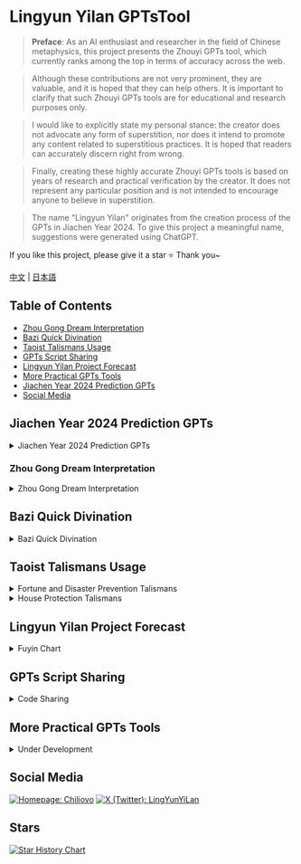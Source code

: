 # Lingyun Yilan GPTsTool

> **Preface**: As an AI enthusiast and researcher in the field of Chinese metaphysics, this project presents the Zhouyi GPTs tool, which currently ranks among the top in terms of accuracy across the web.

> Although these contributions are not very prominent, they are valuable, and it is hoped that they can help others. It is important to clarify that such Zhouyi GPTs tools are for educational and research purposes only.

> I would like to explicitly state my personal stance: the creator does not advocate any form of superstition, nor does it intend to promote any content related to superstitious practices. It is hoped that readers can accurately discern right from wrong.

> Finally, creating these highly accurate Zhouyi GPTs tools is based on years of research and practical verification by the creator. It does not represent any particular position and is not intended to encourage anyone to believe in superstition.

> The name "Lingyun Yilan" originates from the creation process of the GPTs in Jiachen Year 2024. To give this project a meaningful name, suggestions were generated using ChatGPT.

If you like this project, please give it a star ⭐ Thank you~

[中文](./README.md) | [日本語](./README_Japanese.md)

## Table of Contents
- [Zhou Gong Dream Interpretation](#zhou-gong-dream-interpretation)
- [Bazi Quick Divination](#bazi-quick-divination)
- [Taoist Talismans Usage](#taoist-talismans-usage)
- [GPTs Script Sharing](#gpts-script-sharing)
- [Lingyun Yilan Project Forecast](#lingyun-yilan-project-forecast)
- [More Practical GPTs Tools](#more-practical-gpts-tools)
- [Jiachen Year 2024 Prediction GPTs](#jiachen-year-2024-prediction-gpts)
- [Social Media](#social-media)

## Jiachen Year 2024 Prediction GPTs
<details>
<summary>Jiachen Year 2024 Prediction GPTs</summary>

#### [Jiachen Year 2024 Prediction GPTs](https://chatgpt.com/g/g-mp3gLcbXr-xiao-liu-ren-ling-yun-yi-lan)

##### Changelog

- 2024-02-20

  Created Jiachen Year 2024 Prediction GPTs Tool

- 2024-02-22

  Added monthly predictions for Jiachen Year 2024

- 2024-02-27

  Added climate change predictions for Jiachen Year 2024

- 2024-02-28

  Added Five Elements preferences for Jiachen Year 2024

- 2024-02-29

  Added Heavenly Stems and Earthly Branches relationship predictions for Jiachen Year 2024

- 2024-10-1

  Closed Jiachen Year 2024 Prediction GPTs Tool

</details>

### Zhou Gong Dream Interpretation
<details>
<summary>Zhou Gong Dream Interpretation</summary>

> There is a Chinese saying: "Officials ask about punishments, the rich ask about disasters, and common people ask about fortune."

> No matter whether you are rich or poor, whether you are an official or a commoner, you cannot avoid the seven disasters and eight hardships.

> Dreams are a psychological activity during sleep; they are neither divine revelations nor out-of-body experiences unrelated to the person. Therefore, only through scientific analysis of dreams can the link between dreams and real life be revealed.

#### [Zhou Gong Dream Interpretation GPTs](https://chatgpt.com/g/g-AYIr58KIj-zhou-gong-jie-meng-ling-yun-yi-lan)

<div align="center">
  <a href="https://github.com/Chiliovo/Lingyun-Yilan/blob/main/Zhou%20Gong's%20Dream%20Interpretation/Demo.mp4?raw=true" download="ZhouGong-Dream-Interpretation.mp4">
    <img src="https://github.com/Chiliovo/Lingyun-Yilan/blob/main/Zhou%20Gong's%20Dream%20Interpretation/Demo.gif?raw=true" alt="The Most Accurate Zhou Gong Dream Interpretation AI GPTs" style="width:80%; border-radius:10px; transition: transform .2s;" onmouseover="this.style.transform='scale(1.05)'" onmouseout="this.style.transform='scale(1)'">
  </a>
  <p><em>Experience the Video Interpretation Now</em></p>
</div>

##### Changelog

- 2024-08-15

  Created Zhou Gong Dream Interpretation GPTs Tool

- 2024-08-16

  Added dream interpretation for characters, love and relationships, marriage, social activities, business activities, daily behaviors, daily details, colors and tastes, psychological activities, mythology, legal activities, military activities, flora, horror events, atmospheric phenomena, mining, natural flames, flying birds, flying insects, aquatic creatures, and land animals

- 2024-08-17

  Added dream interpretation for houses, architecture, and furniture

- 2024-08-18

  Fixed known issues

- 2024-10-2

  Fixed known issues

</details>

## Bazi Quick Divination
<details>
<summary>Bazi Quick Divination</summary>

> In this world, there is no absolute distinction between good and bad people, only those who can enhance one's energy and those who deplete it.

> A person's behavioral patterns can be represented by the Four Pillars (Bazi) model, which means that specific time, space, characters, and actions together determine the final result.

> At the moment of an individual's birth, the energy of the terrestrial magnetic field is infused into their body, thereby influencing their life trajectory to some extent. This is what is meant by fate.

#### [Bazi Quick Divination GPTs](https://chatgpt.com/g/g-gYVRR8AzA-bazi-quick-insight-lingyun-yilan)

<div align="center">
  <a href="https://github.com/Chiliovo/Lingyun-Yilan/blob/main/AI%20fortune-telling/freecompress-AI%20fortune-telling.mp4?raw=true" download="AI-fortune-telling.mp4">
    <img src="https://github.com/Chiliovo/Lingyun-Yilan/blob/main/AI%20fortune-telling/AI%20fortune-telling.gif?raw=true" alt="Bazi Quick Divination Demonstration Video" style="width:80%; border-radius:10px;">
  </a>
  <p><em>Experience the Video Interpretation Now</em></p>
</div>

##### Changelog

- 2024-10-1

  Created Bazi Quick Divination GPTs Tool

- 2024-10-3

  Fixed charting issues

- 2024-10-5

  Updated to Version 1.6

- 2024-10-6

  Adjusted charting issues (Recommended to directly upload chart images or provide the Four Pillars: e.g., Renyin Year, Renyin Month, Renyin Day, Renyin Hour, Male)

- 2024-10-12

  Update Improve the accuracy of marriage and relationship predictions (If inaccurate, delete the entire conversation and reload a new one. Updates will continue in the future.)

- 2024-10-13

  Update Improve the accuracy of wealth pattern predictions (If inaccurate, delete the entire conversation and reload a new one. Updates will continue in the future.)

- 2024-10-14

  Update Diagnose disease issues.

</details>

## Taoist Talismans Usage

<details>
<summary>Fortune and Disaster Prevention Talismans</summary>

**[Transmitting](https://github.com/Chiliovo)**

</details>

<details>
<summary>House Protection Talismans</summary>

**[Transmitting](https://github.com/Chiliovo)**

</details>

## Lingyun Yilan Project Forecast

<details>

> Some things develop slowly, taking a few days or even a couple of weeks to yield results. In such cases, you don't need to make immediate decisions but should prepare in advance.

> So, how do we determine whether things will proceed smoothly or face obstacles? We look at the position of the primary element in the divination chart and see whether it corresponds to a favorable or unfavorable gate.

> If it's a favorable gate, things are likely to go smoothly. But if it's an unfavorable gate, you should prepare for potential challenges or delays.

<summary>Fuyin Chart</summary>

### [GPTs Interpretation Example](https://github.com/Chiliovo)

<table align="center">
  <tr>
    <td align="center">
      <img src="https://github.com/Chiliovo/Lingyun-Yilan/blob/main/Qi%20Men%20Dun%20Jia/Qimen%20Dunjia%20Interpretation%20-%20Example/1.jpg" width="300px" />
    </td>
    <td align="center">
      <img src="https://github.com/Chiliovo/Lingyun-Yilan/blob/main/Qi%20Men%20Dun%20Jia/Qimen%20Dunjia%20Interpretation%20-%20Example/2.jpg" width="300px" />
    </td>
  </tr>
  <tr>
    <td align="center">
      <img src="https://github.com/Chiliovo/Lingyun-Yilan/blob/main/Qi%20Men%20Dun%20Jia/Qimen%20Dunjia%20Interpretation%20-%20Example/3.jpg" width="300px" />
    </td>
    <td align="center">
      <img src="https://github.com/Chiliovo/Lingyun-Yilan/blob/main/Qi%20Men%20Dun%20Jia/Qimen%20Dunjia%20Interpretation%20-%20Example/4.jpg" width="300px" />
    </td>
  </tr>
</table>

- **October 21, 2024 - 22:17**

  **Chart created with the following Chinese Zodiac elements:**  
  Year: Jia-Chen (甲辰), Month: Jia-Xu (甲戌), Day: Wu-Wu (戊午), Hour: Gui-Hai (癸亥)  
  **Topic:** Forecasting the future path of this project.

</details>

## GPTs Script Sharing

<details>
<summary>Code Sharing</summary>

```jsx
To be shared when the project is completed.
```
</details>

## More Practical GPTs Tools

<details>
<summary>Under Development</summary>

**[More practical Chinese metaphysics GPTs tools are coming soon](https://github.com/Chiliovo)**

</details>

## Social Media
[![Homepage: Chiliovo](https://img.shields.io/badge/GitHub-Chiliovo-green?style=social&logo=github)](https://github.com/Chiliovo)
[![X (Twitter): LingYunYiLan](https://img.shields.io/twitter/follow/LingyunYilan?style=social)](https://twitter.com/LingyunYilan)

## Stars
[![Star History Chart](https://api.star-history.com/svg?repos=LingYunYiLan/GPTsTool&type=Timeline)](https://star-history.com/#LingYunYiLan/GPTsTool&Timeline)

